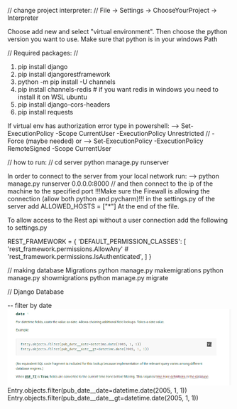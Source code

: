 // change project interpreter: //
File -> Settings -> ChooseYourProject -> Interpreter

Choose add new and select "virtual environment".
Then choose the python version you want to use.
Make sure that python is in your windows Path

// Required packages: //
1) pip install django
2) pip install djangorestframework
3) python -m pip install -U channels
4) pip install channels-redis # if you want redis in windows you need to install it on WSL ubuntu
5) pip install django-cors-headers
6) pip install requests


If virtual env has authorization error type in powershell:
 --> Set-ExecutionPolicy -Scope CurrentUser -ExecutionPolicy Unrestricted   //  -Force (maybe needed)
 or --> Set-ExecutionPolicy -ExecutionPolicy RemoteSigned -Scope CurrentUser


// how to run: //
cd server
python manage.py runserver

In order to connect to the server from your local network run:
--> python manage.py runserver 0.0.0.0:8000 // and then connect to the ip of the machine to the specified port
!!!Make sure the Firewall is allowing the connection (allow both python and pycharm)!!!
in the settings.py of the server add 
ALLOWED_HOSTS = ["*"]
At the end of the file.

To allow access to the Rest api without a user connection add the following to settings.py

REST_FRAMEWORK = {
    'DEFAULT_PERMISSION_CLASSES': [
        'rest_framework.permissions.AllowAny'  # 'rest_framework.permissions.IsAuthenticated',
    ]
}

// making database Migrations
python manage.py makemigrations
python manage.py showmigrations
python manage.py migrate

// Django Database

-- filter by date
![filter_date.png](filter_date.png)
Entry.objects.filter(pub_date__date=datetime.date(2005, 1, 1))
Entry.objects.filter(pub_date__date__gt=datetime.date(2005, 1, 1))